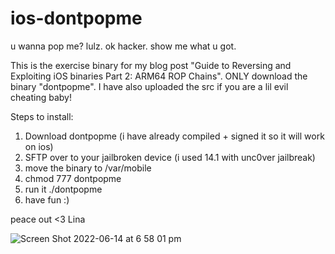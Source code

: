 # ios-dontpopme

u wanna pop me? lulz. ok hacker. show me what u got.

This is the exercise binary for my blog post "Guide to Reversing and Exploiting iOS binaries Part 2: ARM64 ROP Chains". 
ONLY download the binary "dontpopme". I have also uploaded the src if you are a lil evil cheating baby! 

Steps to install:
1. Download dontpopme (i have already compiled + signed it so it will work on ios)
2. SFTP over to your jailbroken device (i used 14.1 with unc0ver jailbreak)
3. move the binary to /var/mobile
4. chmod 777 dontpopme
5. run it ./dontpopme
6. have fun :)

peace out <3 
Lina 

![Screen Shot 2022-06-14 at 6 58 01 pm](https://user-images.githubusercontent.com/18277462/173735033-f3933fac-48ff-417e-b99f-8aee99ce57fb.png)
